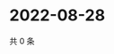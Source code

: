 # 2022-08-28

共 0 条

<!-- BEGIN WEIBO -->
<!-- 最后更新时间 Sun Aug 28 2022 11:56:06 GMT+0800 (China Standard Time) -->

<!-- END WEIBO -->
